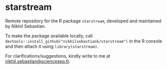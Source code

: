 # starstream
Remote repository for the R package `starstream`, developed and maintained by Nikhil Sebastian.

To make the package available locally, call `devtools::install_github("nikhilsebastiank/starstream")` in the R console and then attach it using `library(starstream)`.

For clarifications/suggestions, kindly write to me at nikhil.sebastian@sciencespo.fr.
